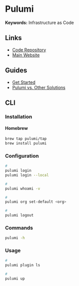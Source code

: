 # Pulumi

<!--
https://github.com/thedatasnok/datasnokV3
https://github.com/synoet/codelaunch
-->

<!--
https://app.pluralsight.com/library/courses/pulumi-getting-started

https://github.com/worldzhy/newbie/tree/main
-->

**Keywords:** Infrastructure as Code

## Links

- [Code Repository](https://github.com/pulumi/pulumi)
- [Main Website](https://pulumi.com)

## Guides

- [Get Started](https://www.pulumi.com/get-started/)
- [Pulumi vs. Other Solutions](https://www.pulumi.com/docs/intro/vs/)

## CLI

### Installation

#### Homebrew

```sh
brew tap pulumi/tap
brew install pulumi
```

### Configuration

```sh
#
pulumi login
pulumi login --local

#
pulumi whoami -v

#
pulumi org set-default <org>

#
pulumi logout
```

### Commands

```sh
pulumi -h
```

### Usage

```sh
#
pulumi plugin ls

#
pulumi up
```

<!--
pulumi stack init <name>

pulumi stack ls
pulumi stack select <name>

pulumi new aws-typescript

pulumi export > ./export.json

pulumi stack import \
  --file ./export.json

pulumi plugin install resource aws
-->
